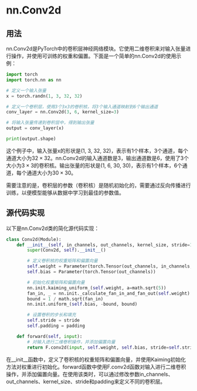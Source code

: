 # nn.Conv2d

## 用法
nn.Conv2d是PyTorch中的卷积层神经网络模块。它使用二维卷积来对输入张量进行操作，并使用可训练的权重和偏置。下面是一个简单的nn.Conv2d的使用示例：

```python
import torch
import torch.nn as nn

# 定义一个输入张量
x = torch.randn(1, 3, 32, 32)

# 定义一个卷积层，使用3个3x3的卷积核，将3个输入通道映射到6个输出通道
conv_layer = nn.Conv2d(3, 6, kernel_size=3)

# 将输入张量传递到卷积层中，得到输出张量
output = conv_layer(x)

print(output.shape)
```
这个例子中，输入张量x的形状是(1, 3, 32, 32)，表示有1个样本，3个通道，每个通道大小为$32 \times 32$。nn.Conv2d的输入通道数是3，输出通道数是6，使用了3个大小为$3\times3$的卷积核。输出张量的形状是(1, 6, 30, 30)，表示有1个样本，6个通道，每个通道大小为$30 \times 30$。

需要注意的是，卷积层的参数（卷积核）是随机初始化的，需要通过反向传播进行训练，以便模型能够从数据中学习到最佳的参数值。

## 源代码实现
以下是nn.Conv2d类的简化源代码实现：

```python
class Conv2d(Module):
    def __init__(self, in_channels, out_channels, kernel_size, stride=1, padding=0):
        super(Conv2d, self).__init__()

        # 定义卷积核的权重矩阵和偏置向量
        self.weight = Parameter(torch.Tensor(out_channels, in_channels, kernel_size, kernel_size))
        self.bias = Parameter(torch.Tensor(out_channels))

        # 初始化权重矩阵和偏置向量
        nn.init.kaiming_uniform_(self.weight, a=math.sqrt(5))
        fan_in, _ = nn.init._calculate_fan_in_and_fan_out(self.weight)
        bound = 1 / math.sqrt(fan_in)
        nn.init.uniform_(self.bias, -bound, bound)

        # 设置卷积的步长和填充
        self.stride = stride
        self.padding = padding

    def forward(self, input):
        # 对输入进行二维卷积操作，并添加偏置向量
        return F.conv2d(input, self.weight, self.bias, stride=self.stride, padding=self.padding)
```
在__init__函数中，定义了卷积核的权重矩阵和偏置向量，并使用Kaiming初始化方法对权重进行初始化。forward函数中使用F.conv2d函数对输入进行二维卷积操作，并添加偏置向量。在使用该类时，可以通过修改参数in_channels、out_channels、kernel_size、stride和padding来定义不同的卷积层。